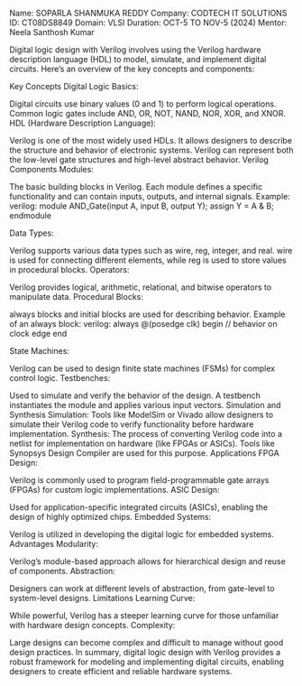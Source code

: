 Name: SOPARLA SHANMUKA REDDY
Company: CODTECH IT SOLUTIONS
ID: CT08DS8849
Domain: VLSI
Duration: OCT-5 TO NOV-5 (2024)
Mentor: Neela Santhosh Kumar 

Digital logic design with Verilog involves using the Verilog hardware description language (HDL) to model, simulate, and implement digital circuits. Here’s an overview of the key concepts and components:

Key Concepts
Digital Logic Basics:

Digital circuits use binary values (0 and 1) to perform logical operations.
Common logic gates include AND, OR, NOT, NAND, NOR, XOR, and XNOR.
HDL (Hardware Description Language):

Verilog is one of the most widely used HDLs. It allows designers to describe the structure and behavior of electronic systems.
Verilog can represent both the low-level gate structures and high-level abstract behavior.
Verilog Components
Modules:

The basic building blocks in Verilog. Each module defines a specific functionality and can contain inputs, outputs, and internal signals.
Example:
verilog:
module AND_Gate(input A, input B, output Y);
    assign Y = A & B;
endmodule

Data Types:

Verilog supports various data types such as wire, reg, integer, and real.
wire is used for connecting different elements, while reg is used to store values in procedural blocks.
Operators:

Verilog provides logical, arithmetic, relational, and bitwise operators to manipulate data.
Procedural Blocks:

always blocks and initial blocks are used for describing behavior.
Example of an always block:
verilog:
always @(posedge clk) begin
    // behavior on clock edge
end

State Machines:

Verilog can be used to design finite state machines (FSMs) for complex control logic.
Testbenches:

Used to simulate and verify the behavior of the design. A testbench instantiates the module and applies various input vectors.
Simulation and Synthesis
Simulation:
Tools like ModelSim or Vivado allow designers to simulate their Verilog code to verify functionality before hardware implementation.
Synthesis:
The process of converting Verilog code into a netlist for implementation on hardware (like FPGAs or ASICs). Tools like Synopsys Design Compiler are used for this purpose.
Applications
FPGA Design:

Verilog is commonly used to program field-programmable gate arrays (FPGAs) for custom logic implementations.
ASIC Design:

Used for application-specific integrated circuits (ASICs), enabling the design of highly optimized chips.
Embedded Systems:

Verilog is utilized in developing the digital logic for embedded systems.
Advantages
Modularity:

Verilog’s module-based approach allows for hierarchical design and reuse of components.
Abstraction:

Designers can work at different levels of abstraction, from gate-level to system-level designs.
Limitations
Learning Curve:

While powerful, Verilog has a steeper learning curve for those unfamiliar with hardware design concepts.
Complexity:

Large designs can become complex and difficult to manage without good design practices.
In summary, digital logic design with Verilog provides a robust framework for modeling and implementing digital circuits, enabling designers to create efficient and reliable hardware systems.
